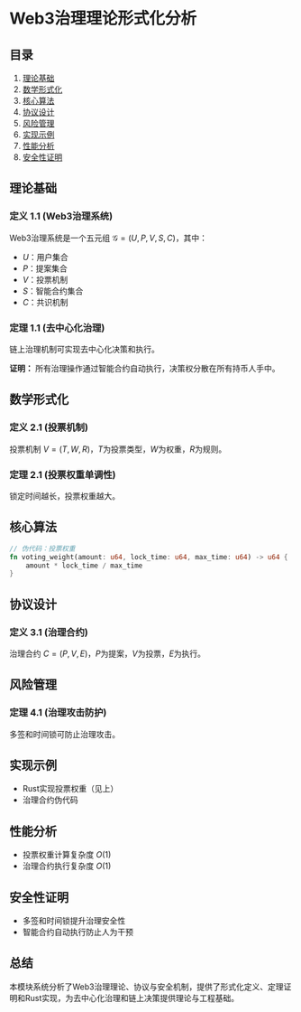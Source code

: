 # Web3治理理论形式化分析

## 目录
1. [理论基础](#理论基础)
2. [数学形式化](#数学形式化)
3. [核心算法](#核心算法)
4. [协议设计](#协议设计)
5. [风险管理](#风险管理)
6. [实现示例](#实现示例)
7. [性能分析](#性能分析)
8. [安全性证明](#安全性证明)

## 理论基础

### 定义 1.1 (Web3治理系统)
Web3治理系统是一个五元组 $\mathcal{G} = (U, P, V, S, C)$，其中：
- $U$：用户集合
- $P$：提案集合
- $V$：投票机制
- $S$：智能合约集合
- $C$：共识机制

### 定理 1.1 (去中心化治理)
链上治理机制可实现去中心化决策和执行。

**证明：**
所有治理操作通过智能合约自动执行，决策权分散在所有持币人手中。

## 数学形式化

### 定义 2.1 (投票机制)
投票机制 $V = (T, W, R)$，$T$为投票类型，$W$为权重，$R$为规则。

### 定理 2.1 (投票权重单调性)
锁定时间越长，投票权重越大。

## 核心算法

```rust
// 伪代码：投票权重
fn voting_weight(amount: u64, lock_time: u64, max_time: u64) -> u64 {
    amount * lock_time / max_time
}
```

## 协议设计

### 定义 3.1 (治理合约)
治理合约 $C = (P, V, E)$，$P$为提案，$V$为投票，$E$为执行。

## 风险管理

### 定理 4.1 (治理攻击防护)
多签和时间锁可防止治理攻击。

## 实现示例

- Rust实现投票权重（见上）
- 治理合约伪代码

## 性能分析

- 投票权重计算复杂度 $O(1)$
- 治理合约执行复杂度 $O(1)$

## 安全性证明

- 多签和时间锁提升治理安全性
- 智能合约自动执行防止人为干预

## 总结

本模块系统分析了Web3治理理论、协议与安全机制，提供了形式化定义、定理证明和Rust实现，为去中心化治理和链上决策提供理论与工程基础。
